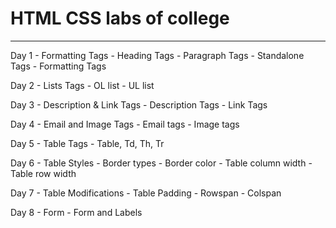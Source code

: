 # HTML CSS labs of college

---

Day 1 - Formatting Tags
    - Heading Tags
    - Paragraph Tags
    - Standalone Tags
    - Formatting Tags

Day 2 - Lists Tags
    - OL list
    - UL list

Day 3 - Description & Link Tags
    - Description Tags
    - Link Tags

Day 4 - Email and Image Tags
    - Email tags
    - Image tags

Day 5 - Table Tags
    - Table, Td, Th, Tr

Day 6 - Table Styles
    - Border types
    - Border color
    - Table column width
    - Table row width

Day 7 - Table Modifications
    - Table Padding
    - Rowspan
    - Colspan

Day 8 - Form
    - Form and Labels